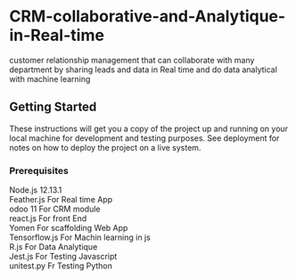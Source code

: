 # CRM-collaborative-and-Analytique-in-Real-time
 customer relationship management that can collaborate with many department by sharing leads and data in Real time  and do data analytical  with machine learning  
## Getting Started
These instructions will get you a copy of the project up and running on your local machine for development and testing purposes. See deployment for notes on how to deploy the project on a live system.
### Prerequisites
Node.js 12.13.1                                                                                                                           
Feather.js For Real time App                                                                                                               
odoo 11  For CRM module                                                                                                                   
react.js For front End                                                                                                                     
Yomen  For scaffolding Web App                                                                                                             
Tensorflow.js For Machin learning in js                                                                                                   
R.js For Data Analytique                                                                                                                   
Jest.js For Testing Javascript                                                                                                             
unitest.py Fr Testing Python                                                                                                                
